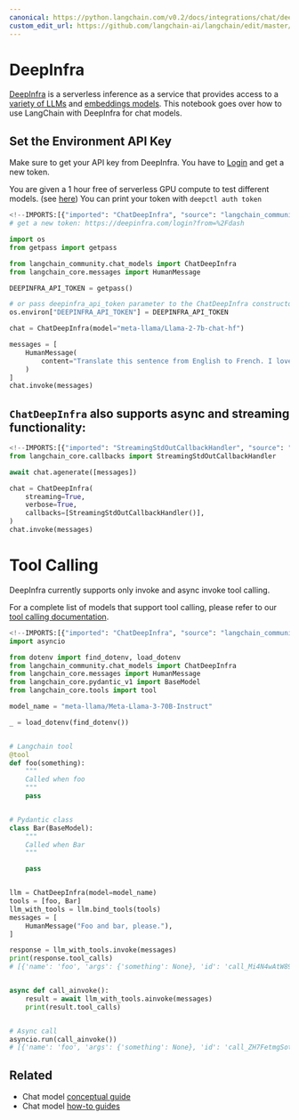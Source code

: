 ```yaml
---
canonical: https://python.langchain.com/v0.2/docs/integrations/chat/deepinfra/
custom_edit_url: https://github.com/langchain-ai/langchain/edit/master/docs/docs/integrations/chat/deepinfra.ipynb
---
```


# DeepInfra

[DeepInfra](https://deepinfra.com/?utm_source=langchain) is a serverless inference as a service that provides access to a [variety of LLMs](https://deepinfra.com/models?utm_source=langchain) and [embeddings models](https://deepinfra.com/models?type=embeddings&utm_source=langchain). This notebook goes over how to use LangChain with DeepInfra for chat models.

## Set the Environment API Key
Make sure to get your API key from DeepInfra. You have to [Login](https://deepinfra.com/login?from=%2Fdash) and get a new token.

You are given a 1 hour free of serverless GPU compute to test different models. (see [here](https://github.com/deepinfra/deepctl#deepctl))
You can print your token with `deepctl auth token`


```python
<!--IMPORTS:[{"imported": "ChatDeepInfra", "source": "langchain_community.chat_models", "docs": "https://api.python.langchain.com/en/latest/chat_models/langchain_community.chat_models.deepinfra.ChatDeepInfra.html", "title": "DeepInfra"}, {"imported": "HumanMessage", "source": "langchain_core.messages", "docs": "https://api.python.langchain.com/en/latest/messages/langchain_core.messages.human.HumanMessage.html", "title": "DeepInfra"}]-->
# get a new token: https://deepinfra.com/login?from=%2Fdash

import os
from getpass import getpass

from langchain_community.chat_models import ChatDeepInfra
from langchain_core.messages import HumanMessage

DEEPINFRA_API_TOKEN = getpass()

# or pass deepinfra_api_token parameter to the ChatDeepInfra constructor
os.environ["DEEPINFRA_API_TOKEN"] = DEEPINFRA_API_TOKEN

chat = ChatDeepInfra(model="meta-llama/Llama-2-7b-chat-hf")

messages = [
    HumanMessage(
        content="Translate this sentence from English to French. I love programming."
    )
]
chat.invoke(messages)
```

## `ChatDeepInfra` also supports async and streaming functionality:


```python
<!--IMPORTS:[{"imported": "StreamingStdOutCallbackHandler", "source": "langchain_core.callbacks", "docs": "https://api.python.langchain.com/en/latest/callbacks/langchain_core.callbacks.streaming_stdout.StreamingStdOutCallbackHandler.html", "title": "DeepInfra"}]-->
from langchain_core.callbacks import StreamingStdOutCallbackHandler
```


```python
await chat.agenerate([messages])
```


```python
chat = ChatDeepInfra(
    streaming=True,
    verbose=True,
    callbacks=[StreamingStdOutCallbackHandler()],
)
chat.invoke(messages)
```

# Tool Calling

DeepInfra currently supports only invoke and async invoke tool calling.

For a complete list of models that support tool calling, please refer to our [tool calling documentation](https://deepinfra.com/docs/advanced/function_calling).


```python
<!--IMPORTS:[{"imported": "ChatDeepInfra", "source": "langchain_community.chat_models", "docs": "https://api.python.langchain.com/en/latest/chat_models/langchain_community.chat_models.deepinfra.ChatDeepInfra.html", "title": "DeepInfra"}, {"imported": "HumanMessage", "source": "langchain_core.messages", "docs": "https://api.python.langchain.com/en/latest/messages/langchain_core.messages.human.HumanMessage.html", "title": "DeepInfra"}, {"imported": "tool", "source": "langchain_core.tools", "docs": "https://api.python.langchain.com/en/latest/tools/langchain_core.tools.convert.tool.html", "title": "DeepInfra"}]-->
import asyncio

from dotenv import find_dotenv, load_dotenv
from langchain_community.chat_models import ChatDeepInfra
from langchain_core.messages import HumanMessage
from langchain_core.pydantic_v1 import BaseModel
from langchain_core.tools import tool

model_name = "meta-llama/Meta-Llama-3-70B-Instruct"

_ = load_dotenv(find_dotenv())


# Langchain tool
@tool
def foo(something):
    """
    Called when foo
    """
    pass


# Pydantic class
class Bar(BaseModel):
    """
    Called when Bar
    """

    pass


llm = ChatDeepInfra(model=model_name)
tools = [foo, Bar]
llm_with_tools = llm.bind_tools(tools)
messages = [
    HumanMessage("Foo and bar, please."),
]

response = llm_with_tools.invoke(messages)
print(response.tool_calls)
# [{'name': 'foo', 'args': {'something': None}, 'id': 'call_Mi4N4wAtW89OlbizFE1aDxDj'}, {'name': 'Bar', 'args': {}, 'id': 'call_daiE0mW454j2O1KVbmET4s2r'}]


async def call_ainvoke():
    result = await llm_with_tools.ainvoke(messages)
    print(result.tool_calls)


# Async call
asyncio.run(call_ainvoke())
# [{'name': 'foo', 'args': {'something': None}, 'id': 'call_ZH7FetmgSot4LHcMU6CEb8tI'}, {'name': 'Bar', 'args': {}, 'id': 'call_2MQhDifAJVoijZEvH8PeFSVB'}]
```


## Related

- Chat model [conceptual guide](/docs/concepts/#chat-models)
- Chat model [how-to guides](/docs/how_to/#chat-models)